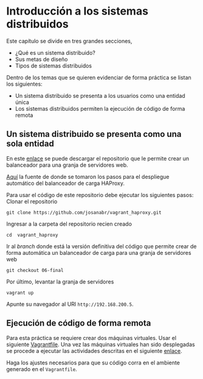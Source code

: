 # Introducción a los sistemas distribuidos

Este capítulo se divide en tres grandes secciones, 

* ¿Qué es un sistema distribuido?
* Sus metas de diseño
* Tipos de sistemas distribuidos

Dentro de los temas que se quieren evidenciar de forma práctica se listan los siguientes:

* Un sistema distribuido se presenta a los usuarios como una entidad única 
* Los sistemas distribuidos permiten la ejecución de código de forma remota

## Un sistema distribuido se presenta como una sola entidad

En este [enlace](https://github.com/josanabr/vagrant_haproxy.git) se puede descargar el repositorio que le permite crear un balanceador para una granja de servidores web. 

[Aquí](https://www.howtoforge.com/tutorial/ubuntu-load-balancer-haproxy/) la fuente de donde se tomaron los pasos para el despliegue automático del balanceador de carga HAProxy. 

Para usar el código de este repositorio debe ejecutar los siguientes pasos:
Clonar el repositorio

```
git clone https://github.com/josanabr/vagrant_haproxy.git
```

Ingresar a la carpeta del repositorio recien creado

```
cd  vagrant_haproxy
```

Ir al *branch* donde está la versión definitiva del código que permite crear de forma automática un balanceador de carga para una granja de servidores web

```
git checkout 06-final
```

Por último, levantar la granja de servidores

```
vagrant up
```

Apunte su navegador al URl `http://192.168.200.5`.

## Ejecución de código de forma remota

Para esta práctica se requiere crear dos máquinas virtuales. 
Usar el siguiente [Vagrantfile](Vagrantfile).
Una vez las máquinas virtuales han sido desplegadas se procede a ejecutar las actividades descritas en el siguiente [enlace](https://www.tutorialspoint.com/python_network_programming/python_remote_procedure_call.htm).

Haga los ajustes necesarios para que su código corra en el ambiente generado en el `Vagrantfile`.
